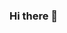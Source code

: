 ### Hi there 👋

<!--
**khalid-bellachheb/khalid-bellachheb** is a ✨ _special_ ✨ repository because its `README.md` (this file) appears on your GitHub profile.

Here are some ideas to get you started:

- 🌱 I’m currently learning TypeScript and DevOps
- 💬 Ask me about C#, .NET, Python, Blazor, Django
- 📫 How to reach me: https://www.linkedin.com/in/khalid-bellachheb/ 
-->

